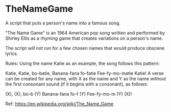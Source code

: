 # TheNameGame
A script that puts a person's name into a famous song.

"The Name Game" is an 1964 American pop song written and performed by Shirley Ellis as a rhyming game that creates variations on a person's name.

The script will not run for a few chosen names that would produce obscene lyrics.

Rules:
Using the name Katie as an example, the song follows this pattern:

Katie, Katie, bo-batie,
Banana-fana fo-fatie
Fee-fy-mo-matie
Katie!
A verse can be created for any name, with X as the name and Y as the name without the first consonant sound (if it begins with a consonant), as follows:

(X), (X), bo-b (Y)
Banana-fana fo-f (Y)
Fee-fy-mo-m (Y)
(X)!


Ref: https://en.wikipedia.org/wiki/The_Name_Game
